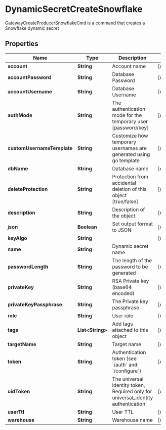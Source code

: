 

# DynamicSecretCreateSnowflake

GatewayCreateProducerSnowflakeCmd is a command that creates a Snowflake dynamic secret

## Properties

| Name | Type | Description | Notes |
|------------ | ------------- | ------------- | -------------|
|**account** | **String** | Account name |  [optional] |
|**accountPassword** | **String** | Database Password |  [optional] |
|**accountUsername** | **String** | Database Username |  [optional] |
|**authMode** | **String** | The authentication mode for the temporary user [password/key] |  [optional] |
|**customUsernameTemplate** | **String** | Customize how temporary usernames are generated using go template |  [optional] |
|**dbName** | **String** | Database name |  [optional] |
|**deleteProtection** | **String** | Protection from accidental deletion of this object [true/false] |  [optional] |
|**description** | **String** | Description of the object |  [optional] |
|**json** | **Boolean** | Set output format to JSON |  [optional] |
|**keyAlgo** | **String** |  |  [optional] |
|**name** | **String** | Dynamic secret name |  |
|**passwordLength** | **String** | The length of the password to be generated |  [optional] |
|**privateKey** | **String** | RSA Private key (base64 encoded) |  [optional] |
|**privateKeyPassphrase** | **String** | The Private key passphrase |  [optional] |
|**role** | **String** | User role |  [optional] |
|**tags** | **List&lt;String&gt;** | Add tags attached to this object |  [optional] |
|**targetName** | **String** | Target name |  [optional] |
|**token** | **String** | Authentication token (see &#x60;/auth&#x60; and &#x60;/configure&#x60;) |  [optional] |
|**uidToken** | **String** | The universal identity token, Required only for universal_identity authentication |  [optional] |
|**userTtl** | **String** | User TTL |  [optional] |
|**warehouse** | **String** | Warehouse name |  [optional] |



